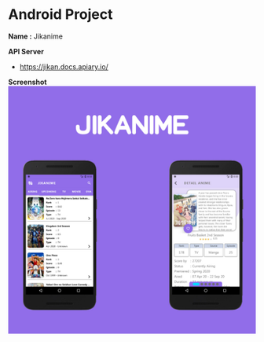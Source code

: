 # Android Project

**Name :** Jikanime

**API Server**

-   https://jikan.docs.apiary.io/

**Screenshot**
![screenshot](https://raw.githubusercontent.com/zalviandyr/Jikanime-Android/master/Screenshot/Jikanime%20-%20Android.jpg)

